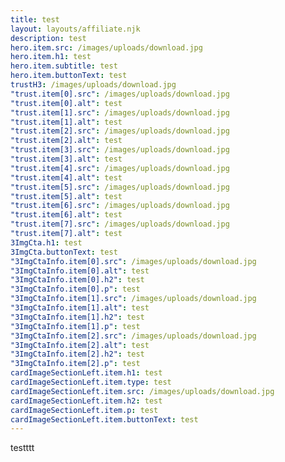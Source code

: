 ```yaml
---
title: test
layout: layouts/affiliate.njk
description: test
hero.item.src: /images/uploads/download.jpg
hero.item.h1: test
hero.item.subtitle: test
hero.item.buttonText: test
trustH3: /images/uploads/download.jpg
"trust.item[0].src": /images/uploads/download.jpg
"trust.item[0].alt": test
"trust.item[1].src": /images/uploads/download.jpg
"trust.item[1].alt": test
"trust.item[2].src": /images/uploads/download.jpg
"trust.item[2].alt": test
"trust.item[3].src": /images/uploads/download.jpg
"trust.item[3].alt": test
"trust.item[4].src": /images/uploads/download.jpg
"trust.item[4].alt": test
"trust.item[5].src": /images/uploads/download.jpg
"trust.item[5].alt": test
"trust.item[6].src": /images/uploads/download.jpg
"trust.item[6].alt": test
"trust.item[7].src": /images/uploads/download.jpg
"trust.item[7].alt": test
3ImgCta.h1: test
3ImgCta.buttonText: test
"3ImgCtaInfo.item[0].src": /images/uploads/download.jpg
"3ImgCtaInfo.item[0].alt": test
"3ImgCtaInfo.item[0].h2": test
"3ImgCtaInfo.item[0].p": test
"3ImgCtaInfo.item[1].src": /images/uploads/download.jpg
"3ImgCtaInfo.item[1].alt": test
"3ImgCtaInfo.item[1].h2": test
"3ImgCtaInfo.item[1].p": test
"3ImgCtaInfo.item[2].src": /images/uploads/download.jpg
"3ImgCtaInfo.item[2].alt": test
"3ImgCtaInfo.item[2].h2": test
"3ImgCtaInfo.item[2].p": test
cardImageSectionLeft.item.h1: test
cardImageSectionLeft.item.type: test
cardImageSectionLeft.item.src: /images/uploads/download.jpg
cardImageSectionLeft.item.h2: test
cardImageSectionLeft.item.p: test
cardImageSectionLeft.item.buttonText: test
---
```

testttt